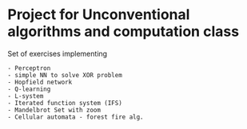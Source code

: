 # Project for Unconventional algorithms and computation class

Set of exercises implementing

	- Perceptron
	- simple NN to solve XOR problem
	- Hopfield network
	- Q-learning
	- L-system
	- Iterated function system (IFS)
	- Mandelbrot Set with zoom
	- Cellular automata - forest fire alg.

